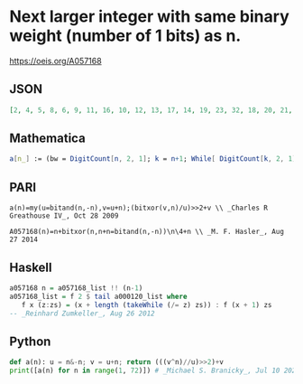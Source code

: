 # Next larger integer with same binary weight \(number of 1 bits\) as n\.
https://oeis.org/A057168
## JSON
```JSON
[2, 4, 5, 8, 6, 9, 11, 16, 10, 12, 13, 17, 14, 19, 23, 32, 18, 20, 21, 24, 22, 25, 27, 33, 26, 28, 29, 35, 30, 39, 47, 64, 34, 36, 37, 40, 38, 41, 43, 48, 42, 44, 45, 49, 46, 51, 55, 65, 50, 52, 53, 56, 54, 57, 59, 67, 58, 60, 61, 71, 62, 79, 95, 128, 66, 68, 69, 72, 70, 73, 75]
```
## Mathematica
```Mathematica
a[n_] := (bw = DigitCount[n, 2, 1]; k = n+1; While[ DigitCount[k, 2, 1] != bw, k++]; k); Table[a[n], {n, 1, 71}](* _Jean-François Alcover_, Nov 28 2011 *)
```
## PARI
```PARI
a(n)=my(u=bitand(n,-n),v=u+n);(bitxor(v,n)/u)>>2+v \\ _Charles R Greathouse IV_, Oct 28 2009
```
```PARI
A057168(n)=n+bitxor(n,n+n=bitand(n,-n))\n\4+n \\ _M. F. Hasler_, Aug 27 2014
```
## Haskell
```Haskell
a057168 n = a057168_list !! (n-1)
a057168_list = f 2 $ tail a000120_list where
   f x (z:zs) = (x + length (takeWhile (/= z) zs)) : f (x + 1) zs
-- _Reinhard Zumkeller_, Aug 26 2012
```
## Python
```Python
def a(n): u = n&-n; v = u+n; return (((v^n)//u)>>2)+v
print([a(n) for n in range(1, 72)]) # _Michael S. Branicky_, Jul 10 2022 after _Charles R Greathouse IV_
```
